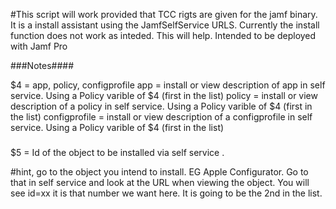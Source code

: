 #This script will work provided that TCC rigts are given for the jamf binary. It is a install assistant using the JamfSelfService URLS. Currently the install function does not work as inteded. This will help.
Intended to be deployed with Jamf Pro


###Notes####

$4 = app, policy, configprofile
 app = install or view description of app in self service. Using a Policy varible of $4 (first in the list)
 policy = install or view description of a policy in self service. Using a Policy varible of $4 (first in the list)
 configprofile = install or view description of a configprofile in self service. Using a Policy varible of $4 (first in the list)

###
$5 = Id of the object to be installed via self service . 


#hint, go to the object you intend to install. EG Apple Configurator. Go to that in self service and look at the URL when viewing the object. You will see id=xx it is that number we want here. It is going to be the 2nd in the list.
